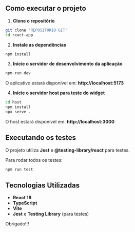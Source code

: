 ## Como executar o projeto

1. **Clone o repositório**
```bash
git clone 'REPOSITORIO GIT'
cd react-app
```

2. **Instale as dependências**
```bash
npm install
```

3. **Inicie o servidor de desenvolvimento da aplicação**
```bash
npm run dev
```
O aplicativo estará disponível em: **http://localhost:5173**

4. **Inicie o servidor host para teste do widget**
```bash
cd host
npm install
npx serve .
```
O host estará disponível em: **http://localhost:3000**

## Executando os testes

O projeto utiliza **Jest** e **@testing-library/react** para testes.

Para rodar todos os testes:
```bash
npm run test
```

## Tecnologias Utilizadas

- **React 18**
- **TypeScript**
- **Vite**
- **Jest** e **Testing Library** (para testes)

Obrigado!!!

